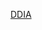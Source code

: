 [DDIA](https://github.com/gankzhang/notes/blob/master/DDIA%20(designed%20data%20intensive%20application)%20%E8%AE%BE%E8%AE%A1%E6%95%B0%E6%8D%AE%E5%AF%86%E9%9B%86%E5%9E%8B%E5%BA%94%E7%94%A8.md)

